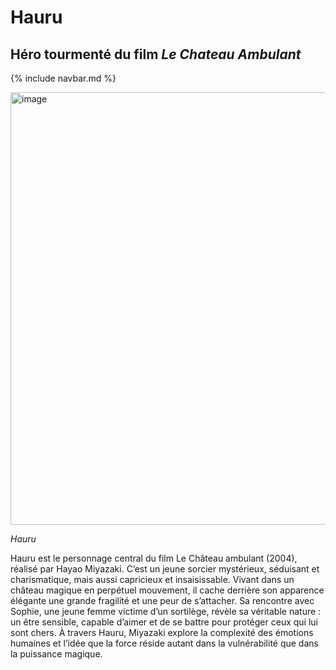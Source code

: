 # Hauru
## Héro tourmenté du film *Le Chateau Ambulant*

{% include navbar.md %}

<img width="1280" height="692" alt="image" src="https://github.com/user-attachments/assets/ca46c8b9-1e94-444b-bbbe-fbc038bfe87c" />


*Hauru*

Hauru est le personnage central du film Le Château ambulant (2004), réalisé par Hayao Miyazaki. C’est un jeune sorcier mystérieux, séduisant et charismatique, mais aussi capricieux et insaisissable. Vivant dans un château magique en perpétuel mouvement, il cache derrière son apparence élégante une grande fragilité et une peur de s’attacher. Sa rencontre avec Sophie, une jeune femme victime d’un sortilège, révèle sa véritable nature : un être sensible, capable d’aimer et de se battre pour protéger ceux qui lui sont chers. À travers Hauru, Miyazaki explore la complexité des émotions humaines et l’idée que la force réside autant dans la vulnérabilité que dans la puissance magique.
